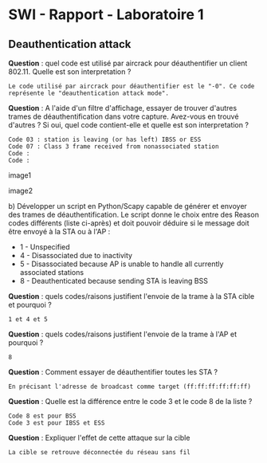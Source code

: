 # SWI - Rapport - Laboratoire 1

## Deauthentication attack

**Question** : quel code est utilisé par aircrack pour déauthentifier un client 802.11. Quelle est son interpretation ?

```
Le code utilisé par aircrack pour déauthentifier est le "-0". Ce code représente le "deauthentication attack mode".
```

**Question** : A l'aide d'un filtre d'affichage, essayer de trouver d'autres trames de déauthentification dans votre capture. Avez-vous en trouvé d'autres ? Si oui, quel code contient-elle et quelle est son interpretation ?

```
Code 03 : station is leaving (or has left) IBSS or ESS
Code 07 : Class 3 frame received from nonassociated station
Code : 
Code : 
```

image1

image2

b) Développer un script en Python/Scapy capable de générer et envoyer des trames de déauthentification. Le script donne le choix entre des Reason codes différents (liste ci-après) et doit pouvoir déduire si le message doit être envoyé à la STA ou à l'AP :

- 1 - Unspecified
- 4 - Disassociated due to inactivity
- 5 - Disassociated because AP is unable to handle all currently associated stations
- 8 - Deauthenticated because sending STA is leaving BSS

**Question** : quels codes/raisons justifient l'envoie de la trame à la STA cible et pourquoi ?

```
1 et 4 et 5
```

**Question** : quels codes/raisons justifient l'envoie de la trame à l'AP et pourquoi ?

```
8
```

**Question** : Comment essayer de déauthentifier toutes les STA ?

```
En précisant l'adresse de broadcast comme target (ff:ff:ff:ff:ff:ff)
```

**Question** : Quelle est la différence entre le code 3 et le code 8 de la liste ?

```
Code 8 est pour BSS
Code 3 est pour IBSS et ESS
```

**Question** : Expliquer l'effet de cette attaque sur la cible

```
La cible se retrouve déconnectée du réseau sans fil
```

